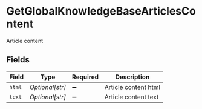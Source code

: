 # GetGlobalKnowledgeBaseArticlesContent

Article content


## Fields

| Field                | Type                 | Required             | Description          |
| -------------------- | -------------------- | -------------------- | -------------------- |
| `html`               | *Optional[str]*      | :heavy_minus_sign:   | Article content html |
| `text`               | *Optional[str]*      | :heavy_minus_sign:   | Article content text |